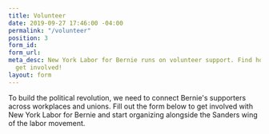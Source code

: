 ```yaml
---
title: Volunteer
date: 2019-09-27 17:46:00 -04:00
permalink: "/volunteer"
position: 3
form_id: 
form_url: 
meta_desc: New York Labor for Bernie runs on volunteer support. Find how how you can
  get involved!
layout: form
---
```


To build the political revolution, we need to connect Bernie's supporters across workplaces and unions. Fill out the form below to get involved with New York Labor for Bernie and start organizing alongside the Sanders wing of the labor movement.